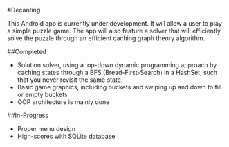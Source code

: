 #Decanting

This Android app is currently under development. It will allow a user to play a simple puzzle game. The app will also feature a solver that will efficiently solve the puzzle through an efficient caching graph theory algorithm.

##Completed
* Solution solver, using a top-down dynamic programming approach by caching states through a BFS (Bread-First-Search) in a HashSet, such that you never revisit the same state.
* Basic game graphics, including buckets and swiping up and down to fill or empty buckets
* OOP architecture is mainly done

##In-Progress
* Proper menu design
* High-scores with SQLite database